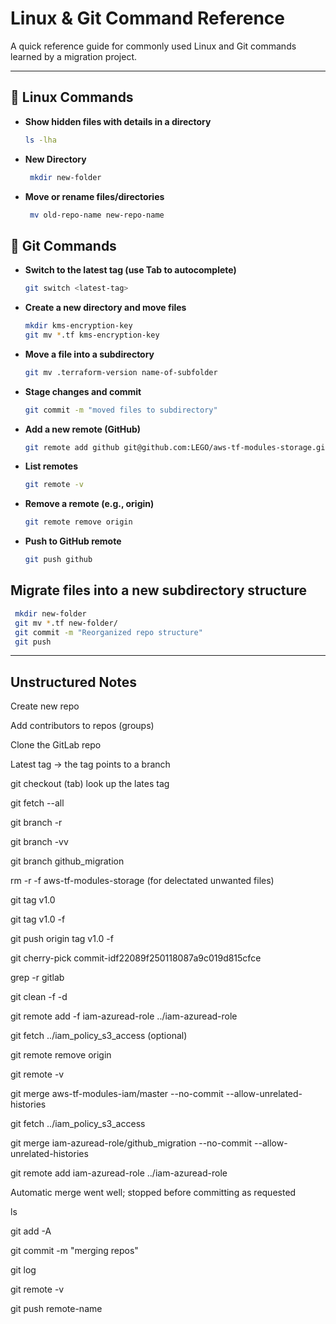 # Linux & Git Command Reference

A quick reference guide for commonly used Linux and Git commands learned by a migration project. 

---

## 📂 Linux Commands

- **Show hidden files with details in a directory**  
  ```bash
  ls -lha
  ```
- **New Directory**
   ```bash
    mkdir new-folder
    ```
- **Move or rename files/directories**
   ```bash
    mv old-repo-name new-repo-name
    ```

   
 ## 🌱 Git Commands
- **Switch to the latest tag (use Tab to autocomplete)**
    ```bash
    git switch <latest-tag>
    ```
- **Create a new directory and move files**
    ```bash
    mkdir kms-encryption-key
    git mv *.tf kms-encryption-key
    ```
- **Move a file into a subdirectory**
    ```bash
    git mv .terraform-version name-of-subfolder
    ```
- **Stage changes and commit**
    ```bash
    git commit -m "moved files to subdirectory"
    ```
- **Add a new remote (GitHub)**
    ```bash
    git remote add github git@github.com:LEGO/aws-tf-modules-storage.git
    ```
- **List remotes**
    ```bash
    git remote -v
    ```
- **Remove a remote (e.g., origin)**
    ```bash
    git remote remove origin
    ```
- **Push to GitHub remote**
    ```bash
    git push github
    ```
 ## Migrate files into a new subdirectory structure
   ```bash
    mkdir new-folder
    git mv *.tf new-folder/
    git commit -m "Reorganized repo structure"
    git push
   ```
--------------------
## Unstructured Notes

Create new repo

Add contributors to repos (groups)

Clone the GitLab repo

Latest tag → the tag points to a branch

git checkout (tab) look up the lates tag

git fetch --all

git branch -r

git branch -vv

git branch github_migration

rm -r -f aws-tf-modules-storage (for delectated unwanted files)

git tag v1.0

git tag v1.0 -f

git push origin tag v1.0 -f

git cherry-pick commit-idf22089f250118087a9c019d815cfce

grep -r gitlab

git clean -f -d

git remote add -f iam-azuread-role ../iam-azuread-role

git fetch ../iam_policy_s3_access (optional)

git remote remove origin

git remote -v

git merge aws-tf-modules-iam/master --no-commit --allow-unrelated-histories

git fetch ../iam_policy_s3_access

git merge iam-azuread-role/github_migration --no-commit --allow-unrelated-histories

git remote add iam-azuread-role ../iam-azuread-role

Automatic merge went well; stopped before committing as requested

ls

git add -A

git commit -m "merging repos"

git log

git remote -v

git push remote-name
